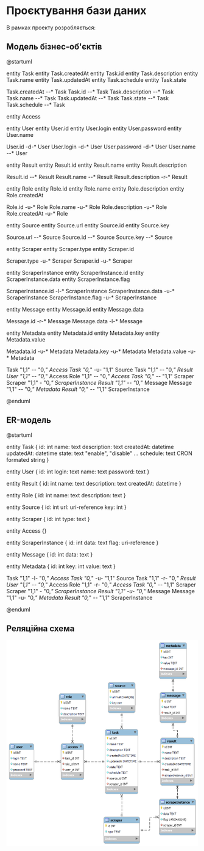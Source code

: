 # Проєктування бази даних

В рамках проекту розробляється: 
## Модель бізнес-об'єктів 

@startuml

entity Task
entity Task.createdAt
entity Task.id
entity Task.description
entity Task.name
entity Task.updatedAt
entity Task.schedule
entity Task.state

Task.createdAt --* Task 
Task.id --* Task 
Task.description --* Task
Task.name --* Task 
Task.updatedAt --* Task 
Task.state --* Task 
Task.schedule --* Task 

entity Access

entity User
entity User.id
entity User.login
entity User.password
entity User.name

User.id -d-* User 
User.login -d-* User
User.password -d-* User 
User.name --* User 

entity Result
entity Result.id
entity Result.name
entity Result.description

Result.id --* Result 
Result.name --* Result 
Result.description -r-* Result

entity Role
entity Role.id
entity Role.name
entity Role.description
entity Role.createdAt

Role.id -u-* Role 
Role.name -u-* Role 
Role.description -u-* Role
Role.createdAt -u-* Role

entity Source
entity Source.url
entity Source.id
entity Source.key

Source.url --* Source
Source.id --* Source
Source.key --* Source

entity Scraper
entity Scraper.type
entity Scraper.id

Scraper.type -u-* Scraper
Scraper.id -u-* Scraper

entity ScraperInstance
entity ScraperInstance.id
entity ScraperInstance.data
entity ScraperInstance.flag

ScraperInstance.id -l-* ScraperInstance
ScraperInstance.data -u-* ScraperInstance
ScraperInstance.flag -u-* ScraperInstance

entity Message
entity Message.id
entity Message.data

Message.id -r-* Message
Message.data -l-* Message

entity Metadata
entity Metadata.id
entity Metadata.key
entity Metadata.value

Metadata.id -u-* Metadata
Metadata.key -u-* Metadata
Metadata.value -u-* Metadata

Task "1,1" -- "0,*" Access 
Task "0,*" -u- "1,1" Source 
Task "1,1" -- "0,*" Result 
User "1,1" -- "0,*" Access 
Role "1,1" -- "0,*" Access
Task "0,*" -- "1,1" Scraper
Scraper "1,1" - "0,*" ScraperInstance
Result "1,1" -- "0,*" Message
Message "1,1" -- "0,*" Metadata
Result "0,*" -- "1,1" ScraperInstance

@enduml

## ER-модель

@startuml 

entity Task {
  id: int
  name: text
  description: text
  createdAt: datetime
  updatedAt: datetime
  state: text "enable", "disable" ...
  schedule: text CRON formated string
  }

entity User {
  id: int
  login: text
  name: text
  password: text
}

entity Result {
  id: int
  name: text
  description: text
  createdAt: datetime
}

entity Role {
  id: int
  name: text
  description: text
}

entity Source {
  id: int
  url: uri-reference
  key: int
}

entity Scraper {
  id: int
  type: text
}

entity Access {}

entity ScraperInstance {
  id: int
  data: text
  flag: uri-reference
}

entity Message {
  id: int
  data: text
}

entity Metadata {
  id: int
  key: int
  value: text
}

Task "1,1" -l- "0,*" Access 
Task "0,*" -u- "1,1" Source 
Task "1,1" -r- "0,*" Result 
User "1,1" -- "0,*" Access 
Role "1,1" -r- "0,*" Access
Task "0,*" -- "1,1" Scraper
Scraper "1,1" - "0,*" ScraperInstance
Result "1,1" -u- "0,*" Message
Message "1,1" -u- "0,*" Metadata
Result "0,*" -- "1,1" ScraperInstance

@enduml

## Реляційна схема

<p align="center">
  <img src="./picture/relscheme.png" width="744" title="ER-diagram">
</p>

